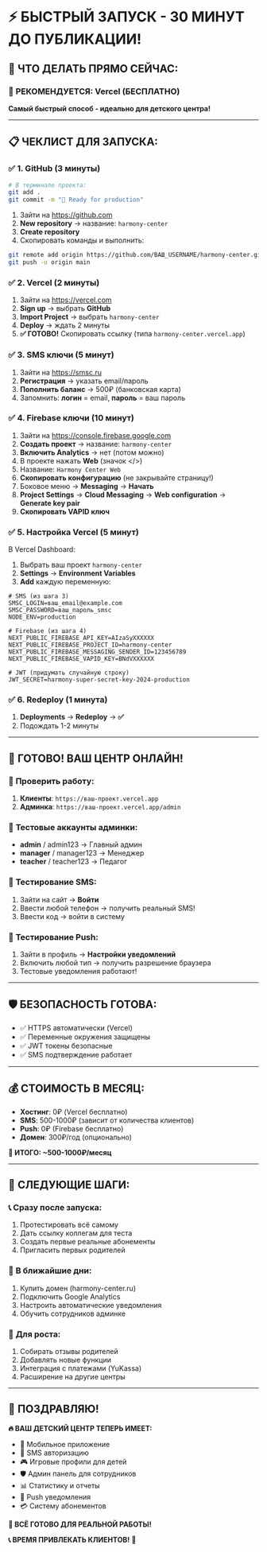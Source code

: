 # ⚡ БЫСТРЫЙ ЗАПУСК - 30 МИНУТ ДО ПУБЛИКАЦИИ!

## 🎯 ЧТО ДЕЛАТЬ ПРЯМО СЕЙЧАС:

### 🚀 **РЕКОМЕНДУЕТСЯ: Vercel (БЕСПЛАТНО)**
**Самый быстрый способ - идеально для детского центра!**

---

## 📋 ЧЕКЛИСТ ДЛЯ ЗАПУСКА:

### ✅ **1. GitHub (3 минуты)**
```bash
# В терминале проекта:
git add .
git commit -m "🚀 Ready for production"
```

1. Зайти на https://github.com 
2. **New repository** → название: `harmony-center`
3. **Create repository**
4. Скопировать команды и выполнить:
```bash
git remote add origin https://github.com/ВАШ_USERNAME/harmony-center.git
git push -u origin main
```

### ✅ **2. Vercel (2 минуты)**  
1. Зайти на https://vercel.com
2. **Sign up** → выбрать **GitHub**
3. **Import Project** → выбрать `harmony-center`
4. **Deploy** → ждать 2 минуты
5. **✅ ГОТОВО!** Скопировать ссылку (типа `harmony-center.vercel.app`)

### ✅ **3. SMS ключи (5 минут)**
1. Зайти на https://smsc.ru
2. **Регистрация** → указать email/пароль
3. **Пополнить баланс** → 500₽ (банковская карта)
4. Запомнить: **логин** = email, **пароль** = ваш пароль

### ✅ **4. Firebase ключи (10 минут)**
1. Зайти на https://console.firebase.google.com
2. **Создать проект** → название: `harmony-center`
3. **Включить Analytics** → нет (потом можно)
4. В проекте нажать **Web** (значок </>) 
5. Название: `Harmony Center Web`
6. **Скопировать конфигурацию** (не закрывайте страницу!)
7. Боковое меню → **Messaging** → **Начать**
8. **Project Settings** → **Cloud Messaging** → **Web configuration** → **Generate key pair**
9. **Скопировать VAPID ключ**

### ✅ **5. Настройка Vercel (5 минут)**
В Vercel Dashboard:
1. Выбрать ваш проект `harmony-center`
2. **Settings** → **Environment Variables**  
3. **Add** каждую переменную:

```env
# SMS (из шага 3)
SMSC_LOGIN=ваш_email@example.com
SMSC_PASSWORD=ваш_пароль_smsc
NODE_ENV=production

# Firebase (из шага 4)  
NEXT_PUBLIC_FIREBASE_API_KEY=AIzaSyXXXXXX
NEXT_PUBLIC_FIREBASE_PROJECT_ID=harmony-center
NEXT_PUBLIC_FIREBASE_MESSAGING_SENDER_ID=123456789
NEXT_PUBLIC_FIREBASE_VAPID_KEY=BNdVXXXXXX

# JWT (придумать случайную строку)
JWT_SECRET=harmony-super-secret-key-2024-production
```

### ✅ **6. Redeploy (1 минута)**
1. **Deployments** → **Redeploy** → **✅**
2. Подождать 1-2 минуты

---

## 🎉 **ГОТОВО! ВАШ ЦЕНТР ОНЛАЙН!**

### 🔗 **Проверить работу:**
1. **Клиенты**: `https://ваш-проект.vercel.app`
2. **Админка**: `https://ваш-проект.vercel.app/admin`

### 🔐 **Тестовые аккаунты админки:**
- **admin** / admin123 → Главный админ
- **manager** / manager123 → Менеджер  
- **teacher** / teacher123 → Педагог

### 📱 **Тестирование SMS:**
1. Зайти на сайт → **Войти**
2. Ввести любой телефон → получить реальный SMS!
3. Ввести код → войти в систему

### 🔔 **Тестирование Push:**
1. Зайти в профиль → **Настройки уведомлений**
2. Включить любой тип → получить разрешение браузера
3. Тестовые уведомления работают!

---

## 🛡️ **БЕЗОПАСНОСТЬ ГОТОВА:**
- ✅ HTTPS автоматически (Vercel)
- ✅ Переменные окружения защищены
- ✅ JWT токены безопасные
- ✅ SMS подтверждение работает

---

## 💰 **СТОИМОСТЬ В МЕСЯЦ:**
- **Хостинг**: 0₽ (Vercel бесплатно)
- **SMS**: 500-1000₽ (зависит от количества клиентов)
- **Push**: 0₽ (Firebase бесплатно)
- **Домен**: 300₽/год (опционально)

**💸 ИТОГО: ~500-1000₽/месяц**

---

## 🚀 **СЛЕДУЮЩИЕ ШАГИ:**

### 📞 **Сразу после запуска:**
1. Протестировать всё самому
2. Дать ссылку коллегам для теста
3. Создать первые реальные абонементы
4. Пригласить первых родителей

### 🎯 **В ближайшие дни:**
1. Купить домен (harmony-center.ru)
2. Подключить Google Analytics
3. Настроить автоматические уведомления
4. Обучить сотрудников админке

### 💪 **Для роста:**
1. Собирать отзывы родителей
2. Добавлять новые функции
3. Интеграция с платежами (YuKassa)
4. Расширение на другие центры

---

## 🎊 **ПОЗДРАВЛЯЮ!**

**🔥 ВАШ ДЕТСКИЙ ЦЕНТР ТЕПЕРЬ ИМЕЕТ:**
- 📱 Мобильное приложение
- 🔐 SMS авторизацию  
- 🎮 Игровые профили для детей
- 🛡️ Админ панель для сотрудников
- 📊 Статистику и отчеты
- 🔔 Push уведомления
- 💳 Систему абонементов

**💪 ВСЁ ГОТОВО ДЛЯ РЕАЛЬНОЙ РАБОТЫ!** 

**📞 ВРЕМЯ ПРИВЛЕКАТЬ КЛИЕНТОВ!** 🚀